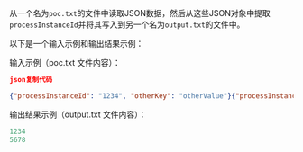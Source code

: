 从一个名为`poc.txt`的文件中读取JSON数据，然后从这些JSON对象中提取`processInstanceId`并将其写入到另一个名为`output.txt`的文件中。

以下是一个输入示例和输出结果示例：

输入示例（poc.txt 文件内容）：

```json
json复制代码

{"processInstanceId": "1234", "otherKey": "otherValue"}{"processInstanceId": "5678", "otherKey": "anotherValue"}
```

输出结果示例（output.txt 文件内容）：

```yaml
1234  
5678
```